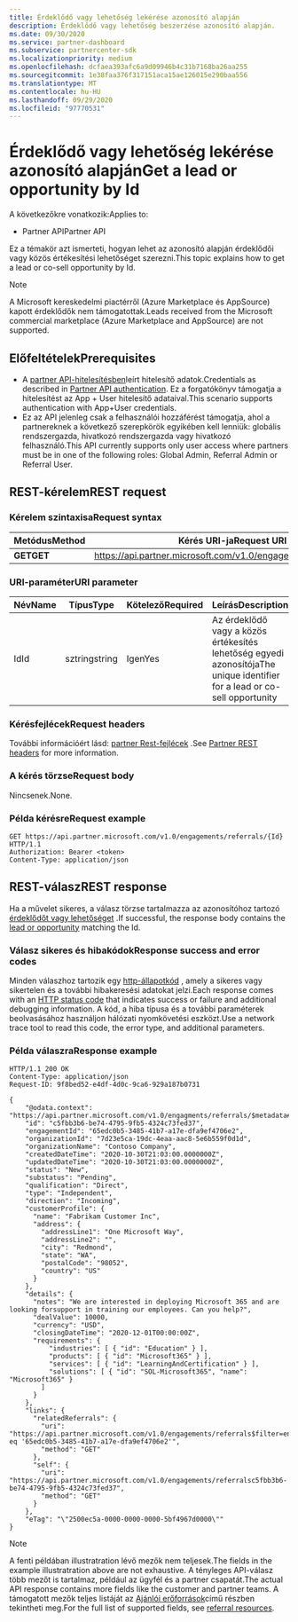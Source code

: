 ```yaml
---
title: Érdeklődő vagy lehetőség lekérése azonosító alapján
description: Érdeklődő vagy lehetőség beszerzése azonosító alapján.
ms.date: 09/30/2020
ms.service: partner-dashboard
ms.subservice: partnercenter-sdk
ms.localizationpriority: medium
ms.openlocfilehash: dcfaea393afc6a9d09946b4c31b7168ba26aa255
ms.sourcegitcommit: 1e38faa376f317151aca15ae126015e290baa556
ms.translationtype: MT
ms.contentlocale: hu-HU
ms.lasthandoff: 09/29/2020
ms.locfileid: "97770531"
---
```

# <a name="get-a-lead-or-opportunity-by-id"></a><span data-ttu-id="b3f55-103">Érdeklődő vagy lehetőség lekérése azonosító alapján</span><span class="sxs-lookup"><span data-stu-id="b3f55-103">Get a lead or opportunity by Id</span></span>

<span data-ttu-id="b3f55-104">A következőkre vonatkozik:</span><span class="sxs-lookup"><span data-stu-id="b3f55-104">Applies to:</span></span>

- <span data-ttu-id="b3f55-105">Partner API</span><span class="sxs-lookup"><span data-stu-id="b3f55-105">Partner API</span></span>

<span data-ttu-id="b3f55-106">Ez a témakör azt ismerteti, hogyan lehet az azonosító alapján érdeklődői vagy közös értékesítési lehetőséget szerezni.</span><span class="sxs-lookup"><span data-stu-id="b3f55-106">This topic explains how to get a lead or co-sell opportunity by Id.</span></span>

> [!Note]
> <span data-ttu-id="b3f55-107">A Microsoft kereskedelmi piactérről (Azure Marketplace és AppSource) kapott érdeklődők nem támogatottak.</span><span class="sxs-lookup"><span data-stu-id="b3f55-107">Leads received from the Microsoft commercial marketplace (Azure Marketplace and AppSource) are not supported.</span></span> 

## <a name="prerequisites"></a><span data-ttu-id="b3f55-108">Előfeltételek</span><span class="sxs-lookup"><span data-stu-id="b3f55-108">Prerequisites</span></span>

- <span data-ttu-id="b3f55-109">A [partner API-hitelesítésben](api-authentication.md)leírt hitelesítő adatok.</span><span class="sxs-lookup"><span data-stu-id="b3f55-109">Credentials as described in [Partner API authentication](api-authentication.md).</span></span> <span data-ttu-id="b3f55-110">Ez a forgatókönyv támogatja a hitelesítést az App + User hitelesítő adataival.</span><span class="sxs-lookup"><span data-stu-id="b3f55-110">This scenario supports authentication with App+User credentials.</span></span>
- <span data-ttu-id="b3f55-111">Ez az API jelenleg csak a felhasználói hozzáférést támogatja, ahol a partnereknek a következő szerepkörök egyikében kell lenniük: globális rendszergazda, hivatkozó rendszergazda vagy hivatkozó felhasználó.</span><span class="sxs-lookup"><span data-stu-id="b3f55-111">This API currently supports only user access where partners must be in one of the following roles: Global Admin, Referral Admin or Referral User.</span></span>

## <a name="rest-request"></a><span data-ttu-id="b3f55-112">REST-kérelem</span><span class="sxs-lookup"><span data-stu-id="b3f55-112">REST request</span></span>

### <a name="request-syntax"></a><span data-ttu-id="b3f55-113">Kérelem szintaxisa</span><span class="sxs-lookup"><span data-stu-id="b3f55-113">Request syntax</span></span>

| <span data-ttu-id="b3f55-114">Metódus</span><span class="sxs-lookup"><span data-stu-id="b3f55-114">Method</span></span>   | <span data-ttu-id="b3f55-115">Kérés URI-ja</span><span class="sxs-lookup"><span data-stu-id="b3f55-115">Request URI</span></span>                                                                                                 |
|----------|-------------------------------------------------------------------------------------------------------------|
| <span data-ttu-id="b3f55-116">**GET**</span><span class="sxs-lookup"><span data-stu-id="b3f55-116">**GET**</span></span> | <https://api.partner.microsoft.com/v1.0/engagements/referrals/{Id}>                                     |

### <a name="uri-parameter"></a><span data-ttu-id="b3f55-117">URI-paraméter</span><span class="sxs-lookup"><span data-stu-id="b3f55-117">URI parameter</span></span>


| <span data-ttu-id="b3f55-118">Név</span><span class="sxs-lookup"><span data-stu-id="b3f55-118">Name</span></span>                   | <span data-ttu-id="b3f55-119">Típus</span><span class="sxs-lookup"><span data-stu-id="b3f55-119">Type</span></span>     | <span data-ttu-id="b3f55-120">Kötelező</span><span class="sxs-lookup"><span data-stu-id="b3f55-120">Required</span></span> | <span data-ttu-id="b3f55-121">Leírás</span><span class="sxs-lookup"><span data-stu-id="b3f55-121">Description</span></span>                                                     |
|------------------------|----------|----------|-----------------------------------------------------------------|
|<span data-ttu-id="b3f55-122">Id</span><span class="sxs-lookup"><span data-stu-id="b3f55-122">Id</span></span>                      | <span data-ttu-id="b3f55-123">sztring</span><span class="sxs-lookup"><span data-stu-id="b3f55-123">string</span></span>   | <span data-ttu-id="b3f55-124">Igen</span><span class="sxs-lookup"><span data-stu-id="b3f55-124">Yes</span></span>       | <span data-ttu-id="b3f55-125">Az érdeklődő vagy a közös értékesítés lehetőség egyedi azonosítója</span><span class="sxs-lookup"><span data-stu-id="b3f55-125">The unique identifier for a lead or co-sell opportunity</span></span>       |

### <a name="request-headers"></a><span data-ttu-id="b3f55-126">Kérésfejlécek</span><span class="sxs-lookup"><span data-stu-id="b3f55-126">Request headers</span></span>

<span data-ttu-id="b3f55-127">További információért lásd: [partner Rest-fejlécek](headers.md) .</span><span class="sxs-lookup"><span data-stu-id="b3f55-127">See [Partner REST headers](headers.md) for more information.</span></span>

### <a name="request-body"></a><span data-ttu-id="b3f55-128">A kérés törzse</span><span class="sxs-lookup"><span data-stu-id="b3f55-128">Request body</span></span>

<span data-ttu-id="b3f55-129">Nincsenek.</span><span class="sxs-lookup"><span data-stu-id="b3f55-129">None.</span></span>

### <a name="request-example"></a><span data-ttu-id="b3f55-130">Példa kérésre</span><span class="sxs-lookup"><span data-stu-id="b3f55-130">Request example</span></span>

```http
GET https://api.partner.microsoft.com/v1.0/engagements/referrals/{Id} HTTP/1.1
Authorization: Bearer <token>
Content-Type: application/json
```

## <a name="rest-response"></a><span data-ttu-id="b3f55-131">REST-válasz</span><span class="sxs-lookup"><span data-stu-id="b3f55-131">REST response</span></span>

<span data-ttu-id="b3f55-132">Ha a művelet sikeres, a válasz törzse tartalmazza az azonosítóhoz tartozó [érdeklődőt vagy lehetőséget](referral-resources.md) .</span><span class="sxs-lookup"><span data-stu-id="b3f55-132">If successful, the response body contains the [lead or opportunity](referral-resources.md) matching the Id.</span></span>

### <a name="response-success-and-error-codes"></a><span data-ttu-id="b3f55-133">Válasz sikeres és hibakódok</span><span class="sxs-lookup"><span data-stu-id="b3f55-133">Response success and error codes</span></span>

<span data-ttu-id="b3f55-134">Minden válaszhoz tartozik egy [http-állapotkód](error-codes.md) , amely a sikeres vagy sikertelen és a további hibakeresési adatokat jelzi.</span><span class="sxs-lookup"><span data-stu-id="b3f55-134">Each response comes with an [HTTP status code](error-codes.md) that indicates success or failure and additional debugging information.</span></span> <span data-ttu-id="b3f55-135">A kód, a hiba típusa és a további paraméterek beolvasásához használjon hálózati nyomkövetési eszközt.</span><span class="sxs-lookup"><span data-stu-id="b3f55-135">Use a network trace tool to read this code, the error type, and additional parameters.</span></span>

### <a name="response-example"></a><span data-ttu-id="b3f55-136">Példa válaszra</span><span class="sxs-lookup"><span data-stu-id="b3f55-136">Response example</span></span>

``` http
HTTP/1.1 200 OK
Content-Type: application/json
Request-ID: 9f8bed52-e4df-4d0c-9ca6-929a187b0731

{
    "@odata.context": "https://api.partner.microsoft.com/v1.0/engagments/referrals/$metadata#Referrals/$entity",
    "id": "c5fbb3b6-be74-4795-9fb5-4324c73fed37",
    "engagementId": "65edc0b5-3485-41b7-a17e-dfa9ef4706e2",
    "organizationId": "7d23e5ca-19dc-4eaa-aac8-5e6b559f0d1d",
    "organizationName": "Contoso Company",
    "createdDateTime": "2020-10-30T21:03:00.0000000Z",
    "updatedDateTime": "2020-10-30T21:03:00.0000000Z",
    "status": "New",
    "substatus": "Pending",
    "qualification": "Direct",
    "type": "Independent",
    "direction": "Incoming",
    "customerProfile": {
      "name": "Fabrikam Customer Inc",
      "address": {
        "addressLine1": "One Microsoft Way",
        "addressLine2": "",
        "city": "Redmond",
        "state": "WA",
        "postalCode": "98052",
        "country": "US"
      }
    },
    "details": {
      "notes": "We are interested in deploying Microsoft 365 and are looking forsupport in training our employees. Can you help?",
      "dealValue": 10000,
      "currency": "USD",
      "closingDateTime": "2020-12-01T00:00:00Z",
      "requirements": {
          "industries": [ { "id": "Education" } ],
          "products": [ { "id": "Microsoft365" } ],
          "services": [ { "id": "LearningAndCertification" } ],
          "solutions": [ { "id": "SOL-Microsoft365", "name": "Microsoft365" }
        ]
      }
    },
    "links": {
      "relatedReferrals": {
        "uri": "https://api.partner.microsoft.com/v1.0/engagements/referrals$filter=engagementId eq '65edc0b5-3485-41b7-a17e-dfa9ef4706e2'",
        "method": "GET"
      },
      "self": {
        "uri": "https://api.partner.microsoft.com/v1.0/engagements/referralsc5fbb3b6-be74-4795-9fb5-4324c73fed37",
        "method": "GET"
      }
    },
    "eTag": "\"2500ec5a-0000-0000-0000-5bf4967d0000\""
}
```

> [!Note]
> <span data-ttu-id="b3f55-137">A fenti példában illustratration lévő mezők nem teljesek.</span><span class="sxs-lookup"><span data-stu-id="b3f55-137">The fields in the example illustratration above are not exhaustive.</span></span> <span data-ttu-id="b3f55-138">A tényleges API-válasz több mezőt is tartalmaz, például az ügyfél és a partner csapatát.</span><span class="sxs-lookup"><span data-stu-id="b3f55-138">The actual API response contains more fields like the customer and partner teams.</span></span> <span data-ttu-id="b3f55-139">A támogatott mezők teljes listáját az [Ajánlói erőforrások](referral-resources.md)című részben tekintheti meg.</span><span class="sxs-lookup"><span data-stu-id="b3f55-139">For the full list of supported fields, see [referral resources](referral-resources.md).</span></span>